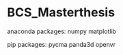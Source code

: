 # BCS_Masterthesis

anaconda packages:
    numpy
    matplotlib

pip packages:
    pycma
    panda3d
    openvr